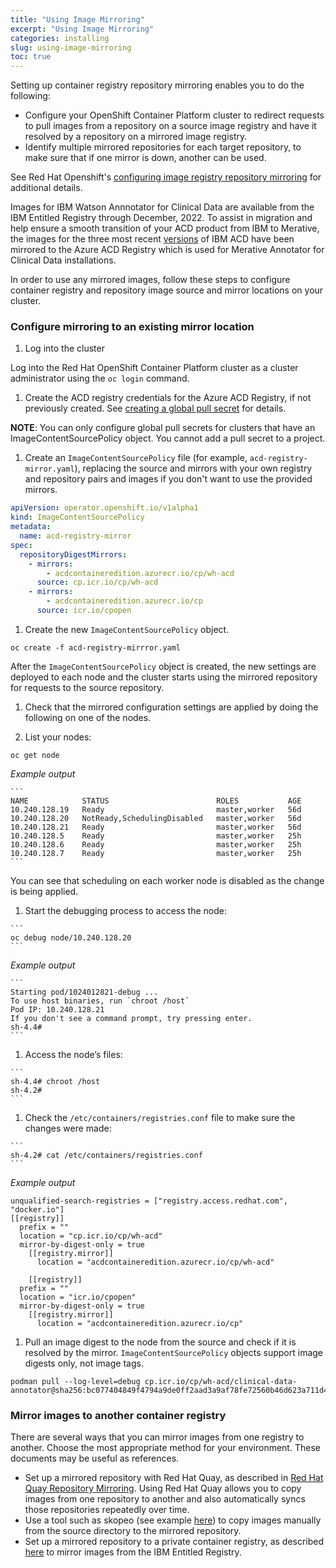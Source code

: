 ```yaml
---
title: "Using Image Mirroring"
excerpt: "Using Image Mirroring"
categories: installing
slug: using-image-mirroring
toc: true
---
```


Setting up container registry repository mirroring enables you to do the following:

- Configure your OpenShift Container Platform cluster to redirect requests to pull images from a repository on a source image registry and have it resolved by a repository on a mirrored image registry.
- Identify multiple mirrored repositories for each target repository, to make sure that if one mirror is down, another can be used.

See Red Hat Openshift's [configuring image registry repository mirroring](https://docs.openshift.com/container-platform/4.8/openshift_images/image-configuration.html#images-configuration-registry-mirror_image-configuration) for additional details.

Images for IBM Watson Annnotator for Clinical Data are available from the IBM Entitled Registry through December, 2022. To assist in migration and help ensure a smooth transition of your ACD product from IBM to Merative, the images for the three most recent [versions](https://github.com/merative/acd-containers/blob/master/CHANGELOG.md#releases) of IBM ACD have been mirrored to the Azure ACD Registry which is used for Merative Annotator for Clinical Data installations.

In order to use any mirrored images, follow these steps to configure container registry and repository image source and mirror locations on your cluster.

### Configure mirroring to an existing mirror location

1. Log into the cluster

  Log into the Red Hat OpenShift Container Platform cluster as a cluster administrator using the `oc login` command.

1. Create the ACD registry credentials for the Azure ACD Registry, if not previously created. See [creating a global pull secret](/installing/installing/#ibm-entitled-registry-pull-secret) for details.

  **NOTE**: You can only configure global pull secrets for clusters that have an ImageContentSourcePolicy object. You cannot add a pull secret to a project.

1. Create an `ImageContentSourcePolicy` file (for example, `acd-registry-mirror.yaml`), replacing the source and mirrors with your own registry and repository pairs and images if you don't want to use the provided mirrors.

  ```yaml acd-registry-mirror.yaml
  apiVersion: operator.openshift.io/v1alpha1
  kind: ImageContentSourcePolicy
  metadata:
    name: acd-registry-mirror
  spec:
    repositoryDigestMirrors:
      - mirrors:
          - acdcontaineredition.azurecr.io/cp/wh-acd
        source: cp.icr.io/cp/wh-acd
      - mirrors:
          - acdcontaineredition.azurecr.io/cp
        source: icr.io/cpopen
  ```

1. Create the new `ImageContentSourcePolicy` object.

  ```
  oc create -f acd-registry-mirrror.yaml
  ```
  After the `ImageContentSourcePolicy` object is created, the new settings are deployed to each node and the cluster starts using the mirrored repository for requests to the source repository.

1. Check that the mirrored configuration settings are applied by doing the following on one of the nodes.

  1. List your nodes:
  ```
  oc get node
  ```
  _Example output_

    ```
    NAME            STATUS                        ROLES           AGE
    10.240.128.19   Ready                         master,worker   56d
    10.240.128.20   NotReady,SchedulingDisabled   master,worker   56d
    10.240.128.21   Ready                         master,worker   56d
    10.240.128.5    Ready                         master,worker   25h
    10.240.128.6    Ready                         master,worker   25h
    10.240.128.7    Ready                         master,worker   25h
    ```
  You can see that scheduling on each worker node is disabled as the change is being applied.

  1. Start the debugging process to access the node:

    ```
    oc debug node/10.240.128.20
    ```
  _Example output_

    ```
    Starting pod/1024012821-debug ...
    To use host binaries, run `chroot /host`
    Pod IP: 10.240.128.21
    If you don't see a command prompt, try pressing enter.
    sh-4.4#
    ```
  1. Access the node’s files:

    ```
    sh-4.4# chroot /host
    sh-4.2#
    ```

  1. Check the `/etc/containers/registries.conf` file to make sure the changes were made:

    ```
    sh-4.2# cat /etc/containers/registries.conf
    ```
  _Example output_
  ```
  unqualified-search-registries = ["registry.access.redhat.com", "docker.io"]
  [[registry]]
    prefix = ""
    location = "cp.icr.io/cp/wh-acd"
    mirror-by-digest-only = true
      [[registry.mirror]]
        location = "acdcontaineredition.azurecr.io/cp/wh-acd"

      [[registry]]
    prefix = ""
    location = "icr.io/cpopen"
    mirror-by-digest-only = true
      [[registry.mirror]]
        location = "acdcontaineredition.azurecr.io/cp"
  ```
  1. Pull an image digest to the node from the source and check if it is resolved by the mirror. `ImageContentSourcePolicy` objects support image digests only, not image tags.
  ```
  podman pull --log-level=debug cp.icr.io/cp/wh-acd/clinical-data-annotator@sha256:bc077404849f4794a9de0ff2aad3a9af78fe72560b46d623a711d42927e5c955
  ```

### Mirror images to another container registry

There are several ways that you can mirror images from one registry to another. Choose the most appropriate method for your environment. These documents may be useful as references.
- Set up a mirrored repository with Red Hat Quay, as described in [Red Hat Quay Repository Mirroring](https://access.redhat.com/documentation/en-us/red_hat_quay/3/html/manage_red_hat_quay/repo-mirroring-in-red-hat-quay). Using Red Hat Quay allows you to copy images from one repository to another and also automatically syncs those repositories repeatedly over time.
- Use a tool such as skopeo (see example [here](https://docs.openshift.com/container-platform/4.8/openshift_images/image-configuration.html#images-configuration-registry-mirror_image-configuration)) to copy images manually from the source directory to the mirrored repository.
- Set up a mirrored repository to a private container registry, as described [here](https://www.ibm.com/docs/en/cloud-paks/cp-data/4.0?topic=tasks-mirroring-images-your-private-container-registry) to mirror images from the IBM Entitled Registry.
